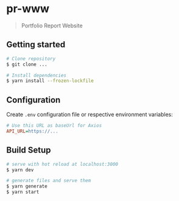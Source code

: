 # pr-www

> Portfolio Report Website

## Getting started

```bash
# Clone repository
$ git clone ...

# Install dependencies
$ yarn install --frozen-lockfile
```

## Configuration

Create `.env` configuration file or respective environment variables:
```ini
# Use this URL as baseUrl for Axios
API_URL=https://...
```

## Build Setup

``` bash
# serve with hot reload at localhost:3000
$ yarn dev

# generate files and serve them
$ yarn generate
$ yarn start
```
